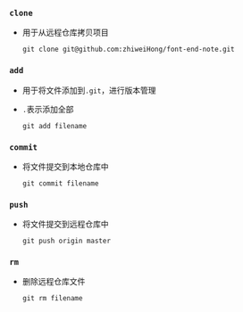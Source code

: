 ### `clone`

- 用于从远程仓库拷贝项目

  ```shell
  git clone git@github.com:zhiweiHong/font-end-note.git
  ```

### `add`

- 用于将文件添加到`.git`，进行版本管理

- `.`表示添加全部

  ```shell
  git add filename
  ```

### `commit`

- 将文件提交到本地仓库中

  ```shell
  git commit filename
  ```

### `push`

- 将文件提交到远程仓库中

  ```shell
  git push origin master
  ```

### `rm`

- 删除远程仓库文件

  ```shell
  git rm filename
  ```

  

